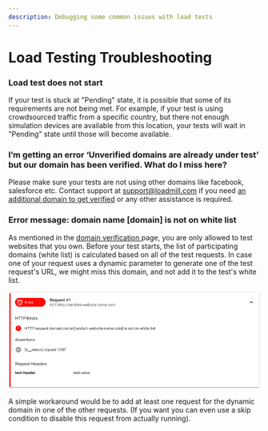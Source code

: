 ```yaml
---
description: Debugging some common issues with load tests
---
```


# Load Testing Troubleshooting

### Load test does not start

If your test is stuck at "Pending" state, it is possible that some of its requirements are not being met. For example, if your test is using crowdsourced traffic from a specific country, but there not enough simulation devices are available from this location, your tests will wait in "Pending" state until those will become available.

### **I’m getting an error ‘Unverified domains are already under test’ but our domain has been verified. What do I miss here?**

Please make sure your tests are not using other domains like facebook, salesforce etc. Contact support at [support@loadmill.com](mailto:support@loadmill.com) if you need [an additional domain to get verified](https://docs.loadmill.com/load-testing/setup/domain-verification) or any other assistance is required.

### **Error message: domain name \[domain] is not on white list**

As mentioned in the [domain verification ](domain-verification.md)page, you are only allowed to test websites that you own. Before your test starts, the list of participating domains (white list) is calculated based on all of the test requests. In case one of your request uses a dynamic parameter to generate one of the test request's URL, we might miss this domain, and not add it to the test's white list.

![HTTP request domain name \[random-website-name.com\] is not on white list](<../.gitbook/assets/image (17).png>)

A simple workaround would be to add at least one request for the dynamic domain in one of the other requests. (If you want you can even use a skip condition to disable this request from actually running).
